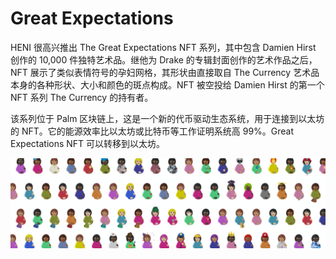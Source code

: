 # Great Expectations

HENI 很高兴推出 The Great Expectations NFT 系列，其中包含 Damien Hirst 创作的 10,000 件独特艺术品。继他为 Drake 的专辑封面创作的艺术作品之后，NFT 展示了类似表情符号的孕妇网格，其形状由直接取自 The Currency 艺术品本身的各种形状、大小和颜色的斑点构成。NFT 被空投给 Damien Hirst 的第一个 NFT 系列 The Currency 的持有者。

该系列位于 Palm 区块链上，这是一个新的代币驱动生态系统，用于连接到以太坊的 NFT。它的能源效率比以太坊或比特币等工作证明系统高 99%。Great Expectations NFT 可以转移到以太坊。

![nft](unnamed.png)
